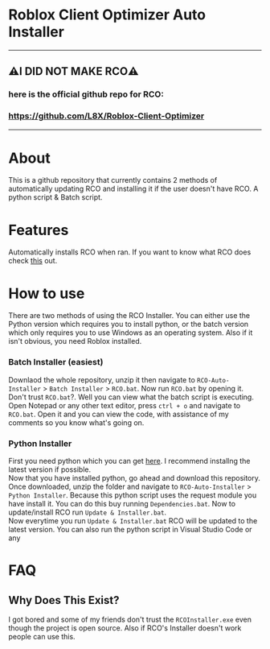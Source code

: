 # Roblox Client Optimizer Auto Installer
----------------------------------------------------
## ⚠️I DID NOT MAKE RCO⚠️
### here is the official github repo for RCO:
### https://github.com/L8X/Roblox-Client-Optimizer
----------------------------------------------------

# About
This is a github repository that currently contains 2 methods of automatically updating RCO and installing it if the user doesn't have RCO. A python script & Batch script. 

# Features
Automatically installs RCO when ran. If you want to know what RCO does check [this](https://github.com/L8X/Roblox-Client-Optimizer#features) out.

# How to use

There are two methods of using the RCO Installer. You can either use the Python version which requires you to install python, or the batch version which only requires you to use Windows as an operating system. Also if it isn't obvious, you need Roblox installed.

### Batch Installer (easiest)
Downlaod the whole repository, unzip it then navigate to `RCO-Auto-Installer` > `Batch Installer` > `RCO.bat`. Now run `RCO.bat` by opening it.
<br>
Don't trust `RCO.bat`?. Well you can view what the batch script is executing. Open Notepad or any other text editor, press `ctrl + o` and navigate to `RCO.bat`. Open it and you can view the code, with assistance of my comments so you know what's going on.

### Python Installer
First you need python which you can get [here](https://apps.microsoft.com/store/detail/python-311/9NRWMJP3717K). I recommend installng the latest version if possible.
<br>
Now that you have installed python, go ahead and download this repository. Once downloaded, unzip the folder and navigate to `RCO-Auto-Installer` > `Python Installer`. Because this python script uses the request module you have install it. You can do this buy running `Dependencies.bat`. Now to update/install RCO run `Update & Installer.bat`.
<br>
Now everytime you run `Update & Installer.bat` RCO will be updated to the latest version. You can also run the python script in Visual Studio Code or any 

# FAQ

## Why Does This Exist?
I got bored and some of my friends don't trust the `RCOInstaller.exe` even though the project is open source. Also if RCO's Installer doesn't work people can use this.